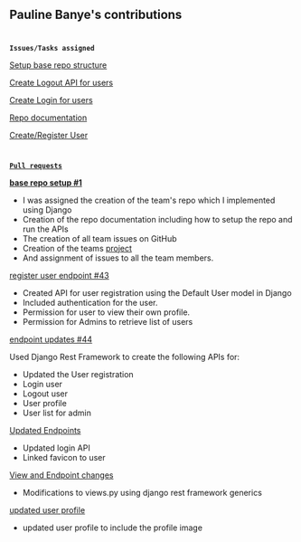 ## Pauline Banye's contributions
#


**`Issues/Tasks assigned`**

[Setup base repo structure](https://github.com/zuri-training/favicon-gen-team-66/issues/87)

[Create Logout API for users](https://github.com/zuri-training/favicon-gen-team-66/issues/45)

[Create Login for users](https://github.com/zuri-training/favicon-gen-team-66/issues/27)

[Repo documentation](https://github.com/zuri-training/favicon-gen-team-66/issues/22)

[Create/Register User](https://github.com/zuri-training/favicon-gen-team-66/issues/26)


#




<b><u>`Pull requests`</u></b> 

**[base repo setup #1](https://github.com/zuri-training/favicon-gen-team-66/pull/1)**

- I was assigned the creation of the team's repo which I implemented using Django
- Creation of the repo documentation including how to setup the repo and run the APIs
- The creation of all team issues on GitHub
- Creation of the teams [project](https://github.com/orgs/zuri-training/projects/142)
- And assignment of issues to all the team members.

[register user endpoint #43](https://github.com/zuri-training/favicon-gen-team-66/pull/43)
- Created API for user registration using the Default User model in Django
- Included authentication for the user.
- Permission for user to view their own profile.
- Permission for Admins to retrieve list of users

[endpoint updates #44](https://github.com/zuri-training/favicon-gen-team-66/pull/44)

Used Django Rest Framework to create the following APIs for:
- Updated the User registration
- Login user
- Logout user
- User profile
- User list for admin


[Updated Endpoints](https://github.com/zuri-training/favicon-gen-team-66/pull/117)
- Updated login API
- Linked favicon to user

[View and Endpoint changes](https://github.com/zuri-training/favicon-gen-team-66/pull/122)
- Modifications to views.py using django rest framework generics

[updated user profile](https://github.com/zuri-training/favicon-gen-team-66/pull/125)
- updated user profile to include the profile image
